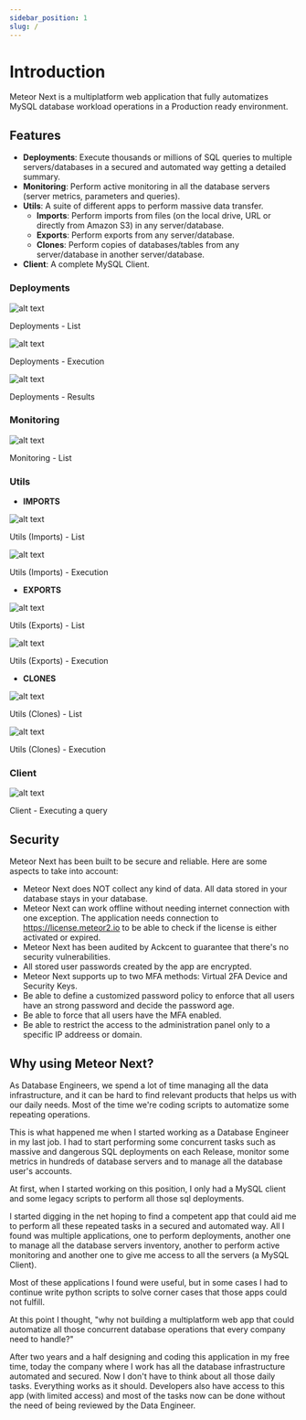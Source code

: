 ```yaml
---
sidebar_position: 1
slug: /
---
```


# Introduction

Meteor Next is a multiplatform web application that fully automatizes MySQL database workload operations in a Production ready environment.

## Features

- **Deployments**: Execute thousands or millions of SQL queries to multiple servers/databases in a secured and automated way getting a detailed summary.
- **Monitoring**: Perform active monitoring in all the database servers (server metrics, parameters and queries).
- **Utils**: A suite of different apps to perform massive data transfer.
    - **Imports**: Perform imports from files (on the local drive, URL or directly from Amazon S3) in any server/database.
    - **Exports**: Perform exports from any server/database.
    - **Clones**: Perform copies of databases/tables from any server/database in another server/database.
- **Client**: A complete MySQL Client.

### Deployments

![alt text](../assets/deployments/deployments.png "Deployments - List")

<p style={{textAlign:"center", marginTop:"-10px"}}>Deployments - List</p>

![alt text](../assets/deployments/execution.png "Deployments - Execution")

<p style={{textAlign:"center", marginTop:"-10px"}}>Deployments - Execution</p>

![alt text](../assets/deployments/results.png "Deployments - Results")

<p style={{textAlign:"center", marginTop:"-10px"}}>Deployments - Results</p>

### Monitoring

![alt text](../assets/monitoring/monitoring.png "Monitoring")

<p style={{textAlign:"center", marginTop:"-10px"}}>Monitoring - List</p>

### Utils

- **IMPORTS**

![alt text](../assets/utils/imports/utils-imports.png "Utils (Imports) - List")

<p style={{textAlign:"center", marginTop:"-10px"}}>Utils (Imports) - List</p>

![alt text](../assets/utils/imports/file/utils-imports-file-info.png "Utils (Imports/File) - Information")

<p style={{textAlign:"center", marginTop:"-10px"}}>Utils (Imports) - Execution</p>

- **EXPORTS**

![alt text](../assets/utils/exports/utils-exports.png "Utils (Exports) - List")

<p style={{textAlign:"center", marginTop:"-10px"}}>Utils (Exports) - List</p>

![alt text](../assets/utils/exports/utils-exports-full-information.png "Utils (Exports) - Information")

<p style={{textAlign:"center", marginTop:"-10px"}}>Utils (Exports) - Execution</p>

- **CLONES**

![alt text](../assets/utils/clones/utils-clones.png "Utils (Clones) - List")

<p style={{textAlign:"center", marginTop:"-10px"}}>Utils (Clones) - List</p>

![alt text](../assets/utils/clones/utils-clones-full-information.png "Utils (Clones) - Information")

<p style={{textAlign:"center", marginTop:"-10px"}}>Utils (Clones) - Execution</p>

### Client

![alt text](../assets/client/client.png "Client")

<p style={{textAlign:"center", marginTop:"-10px"}}>Client - Executing a query</p>

## Security

Meteor Next has been built to be secure and reliable. Here are some aspects to take into account:

- Meteor Next does NOT collect any kind of data. All data stored in your database stays in your database.
- Meteor Next can work offline without needing internet connection with one exception. The application needs connection to https://license.meteor2.io to be able to check if the license is either activated or expired.
- Meteor Next has been audited by Ackcent to guarantee that there's no security vulnerabilities.
- All stored user passwords created by the app are encrypted.
- Meteor Next supports up to two MFA methods: Virtual 2FA Device and Security Keys.
- Be able to define a customized password policy to enforce that all users have an strong password and decide the password age.
- Be able to force that all users have the MFA enabled.
- Be able to restrict the access to the administration panel only to a specific IP addreess or domain.

## Why using Meteor Next?

As Database Engineers, we spend a lot of time managing all the data infrastructure, and it can be hard to find relevant products that helps us with our daily needs. Most of the time we're coding scripts to automatize some repeating operations.

This is what happened me when I started working as a Database Engineer in my last job. I had to start performing some concurrent tasks such as massive and dangerous SQL deployments on each Release, monitor some metrics in hundreds of database servers and to manage all the database user's accounts.

At first, when I started working on this position, I only had a MySQL client and some legacy scripts to perform all those sql deployments.

I started digging in the net hoping to find a competent app that could aid me to perform all these repeated tasks in a secured and automated way. All I found was multiple applications, one to perform deployments, another one to manage all the database servers inventory, another to perform active monitoring and another one to give me access to all the servers (a MySQL Client).

Most of these applications I found were useful, but in some cases I had to continue write python scripts to solve corner cases that those apps could not fulfill.

At this point I thought, "why not building a multiplatform web app that could automatize all those concurrent database operations that every company need to handle?"

After two years and a half designing and coding this application in my free time, today the company where I work has all the database infrastructure automated and secured. Now I don't have to think about all those daily tasks. Everything works as it should. Developers also have access to this app (with limited access) and most of the tasks now can be done without the need of being reviewed by the Data Engineer.
